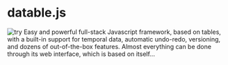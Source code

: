 # datable.js
![try](http://netmask.it/DaTable.jpg)
Easy and powerful full-stack Javascript framework, based on tables, with a built-in support for temporal data, automatic undo-redo, versioning, and dozens of out-of-the-box features. Almost everything can be done through its web interface, which is based on itself...
